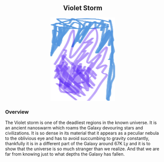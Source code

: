 <h2 align="center">Violet Storm
</h2>
<p align="center">
<img src="https://github.com/Insculpo/Sandbox_Galaxy/blob/Galactic/Stellar_Abyss_Setting_Bible/Photo_Directory/Violet_Storm.png" width="210" height="270">
</p>

### Overview

The Violet storm is one of the deadliest regions in the known universe.  It is an ancient nanoswarm which roams the Galaxy devouring stars and civilizations.  It is so dense in its material that it appears as a peculiar nebula to the oblivious eye and has to avoid succumbing to gravity constantly, thankfully it is in a different part of the Galaxy around 67K Ly and it is to show that the universe is so much stranger than we realize.  And that we are far from knowing just to what depths the Galaxy has fallen.
